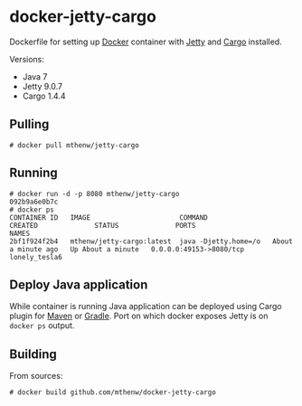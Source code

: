 # docker-jetty-cargo

Dockerfile for setting up [Docker](https://github.com/docker/docker) container with [Jetty](http://www.eclipse.org/jetty/) and [Cargo](http://cargo.codehaus.org/) installed.

Versions:

* Java 7
* Jetty 9.0.7
* Cargo 1.4.4

## Pulling

    # docker pull mthenw/jetty-cargo

## Running

    # docker run -d -p 8080 mthenw/jetty-cargo
    092b9a6e0b7c
    # docker ps
    CONTAINER ID   IMAGE                      COMMAND                CREATED              STATUS              PORTS                    NAMES
    2bf1f924f2b4   mthenw/jetty-cargo:latest  java -Djetty.home=/o   About a minute ago   Up About a minute   0.0.0.0:49153->8080/tcp  lonely_tesla6

## Deploy Java application

While container is running Java application can be deployed using Cargo plugin for [Maven](http://cargo.codehaus.org/Maven2+plugin) or [Gradle](https://github.com/bmuschko/gradle-cargo-plugin). Port on which docker exposes Jetty is on ```docker ps``` output.

## Building

From sources:

    # docker build github.com/mthenw/docker-jetty-cargo
